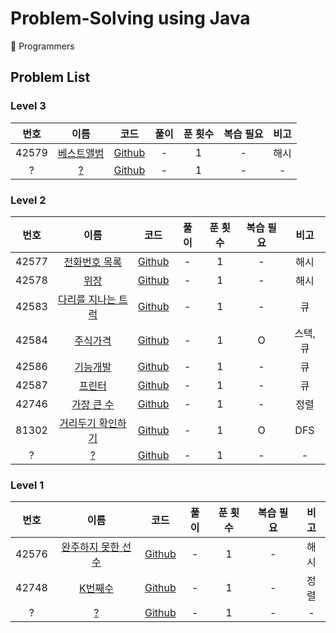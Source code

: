 # Problem-Solving using Java

📝 Programmers

## Problem List

### Level 3

| 번호  |                                  이름                                  |                                                       코드                                                        | 풀이 | 푼 횟수 | 복습 필요 | 비고 |
| :---: | :--------------------------------------------------------------------: | :---------------------------------------------------------------------------------------------------------------: | :--: | :-----: | :-------: | :--: |
| 42579 | [베스트앨범](https://programmers.co.kr/learn/courses/30/lessons/42579) | [Github](https://github.com/0xe82de/Problem-Solving/blob/master/Java/programmers/level3/PROGRAMMERS_42579_1.java) |  -   |    1    |     -     | 해시 |
|   ?   |                                 [?](?)                                 |                                                    [Github]()                                                     |  -   |    1    |     -     |  -   |

### Level 2

| 번호  |                                      이름                                      |                                                       코드                                                        | 풀이 | 푼 횟수 | 복습 필요 |   비고   |
| :---: | :----------------------------------------------------------------------------: | :---------------------------------------------------------------------------------------------------------------: | :--: | :-----: | :-------: | :------: |
| 42577 |   [전화번호 목록](https://programmers.co.kr/learn/courses/30/lessons/42577)    | [Github](https://github.com/0xe82de/Problem-Solving/blob/master/Java/programmers/level2/PROGRAMMERS_42577_1.java) |  -   |    1    |     -     |   해시   |
| 42578 |        [위장](https://programmers.co.kr/learn/courses/30/lessons/42578)        | [Github](https://github.com/0xe82de/Problem-Solving/blob/master/Java/programmers/level2/PROGRAMMERS_42578_1.java) |  -   |    1    |     -     |   해시   |
| 42583 | [다리를 지나는 트럭](https://programmers.co.kr/learn/courses/30/lessons/42583) | [Github](https://github.com/0xe82de/Problem-Solving/blob/master/Java/programmers/level2/PROGRAMMERS_42583_1.java) |  -   |    1    |     -     |    큐    |
| 42584 |      [주식가격](https://programmers.co.kr/learn/courses/30/lessons/42584)      | [Github](https://github.com/0xe82de/Problem-Solving/blob/master/Java/programmers/level2/PROGRAMMERS_42584_1.java) |  -   |    1    |     O     | 스택, 큐 |
| 42586 |      [기능개발](https://programmers.co.kr/learn/courses/30/lessons/42586)      | [Github](https://github.com/0xe82de/Problem-Solving/blob/master/Java/programmers/level2/PROGRAMMERS_42586_1.java) |  -   |    1    |     -     |    큐    |
| 42587 |       [프린터](https://programmers.co.kr/learn/courses/30/lessons/42587)       | [Github](https://github.com/0xe82de/Problem-Solving/blob/master/Java/programmers/level2/PROGRAMMERS_42587_1.java) |  -   |    1    |     -     |    큐    |
| 42746 |     [가장 큰 수](https://programmers.co.kr/learn/courses/30/lessons/42746)     | [Github](https://github.com/0xe82de/Problem-Solving/blob/master/Java/programmers/level2/PROGRAMMERS_42746_1.java) |  -   |    1    |     -     |   정렬   |
| 81302 | [거리두기 확인하기](https://programmers.co.kr/learn/courses/30/lessons/81302)  | [Github](https://github.com/0xe82de/Problem-Solving/blob/master/Java/programmers/level2/PROGRAMMERS_81302_1.java) |  -   |    1    |     O     |   DFS    |
|   ?   |                                     [?](?)                                     |                                                    [Github]()                                                     |  -   |    1    |     -     |    -     |

### Level 1

| 번호  |                                      이름                                      |                                                       코드                                                        | 풀이 | 푼 횟수 | 복습 필요 | 비고 |
| :---: | :----------------------------------------------------------------------------: | :---------------------------------------------------------------------------------------------------------------: | :--: | :-----: | :-------: | :--: |
| 42576 | [완주하지 못한 선수](https://programmers.co.kr/learn/courses/30/lessons/42576) | [Github](https://github.com/0xe82de/Problem-Solving/blob/master/Java/programmers/level1/PROGRAMMERS_42576_1.java) |  -   |    1    |     -     | 해시 |
| 42748 |      [K번째수](https://programmers.co.kr/learn/courses/30/lessons/42748)       | [Github](https://github.com/0xe82de/Problem-Solving/blob/master/Java/programmers/level1/PROGRAMMERS_42748_1.java) |  -   |    1    |     -     | 정렬 |
|   ?   |                                     [?](?)                                     |                                                    [Github]()                                                     |  -   |    1    |     -     |  -   |
